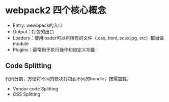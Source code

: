 # webpack2 四个核心概念

* Entry: wewbpack的入口
* Output：打包的出口
* Loaders：使用loader可以将所有的文件（.css,.html,.scss.jpg, etc）都当做module
* Plugins：最常用于执行操作和自定义功能

## Code Splitting
代码分割，方便将不同的模块打包到不同的bundle，按需加载。
* Vendor code Splitting
* CSS Splitting

 
